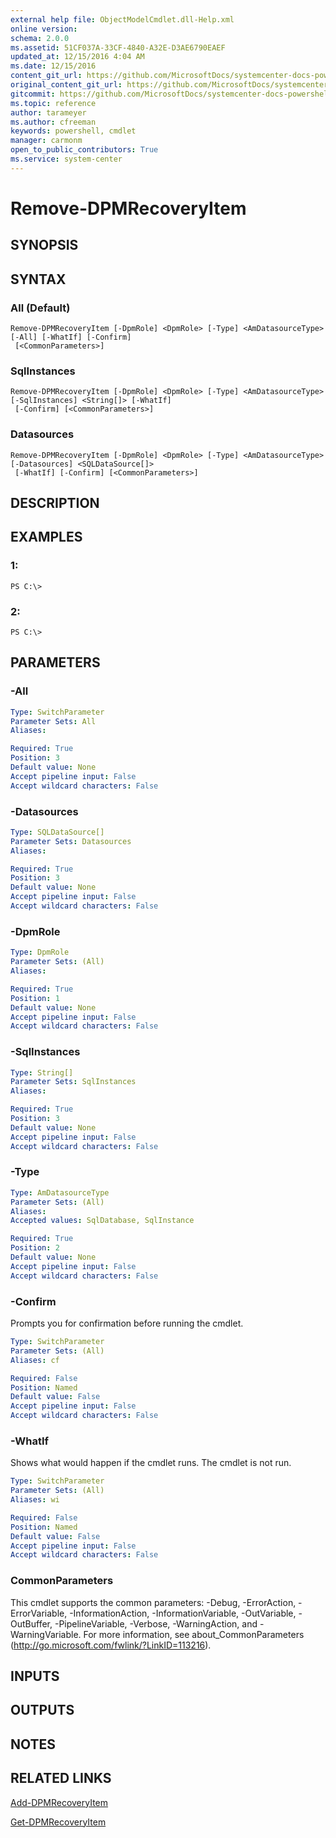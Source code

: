 ```yaml
---
external help file: ObjectModelCmdlet.dll-Help.xml
online version: 
schema: 2.0.0
ms.assetid: 51CF037A-33CF-4840-A32E-D3AE6790EAEF
updated_at: 12/15/2016 4:04 AM
ms.date: 12/15/2016
content_git_url: https://github.com/MicrosoftDocs/systemcenter-docs-powershell/blob/live/systemcenter-cmdlets/SystemCenter2016/DataProtectionManager/vlatest/Remove-DPMRecoveryItem.md
original_content_git_url: https://github.com/MicrosoftDocs/systemcenter-docs-powershell/blob/live/systemcenter-cmdlets/SystemCenter2016/DataProtectionManager/vlatest/Remove-DPMRecoveryItem.md
gitcommit: https://github.com/MicrosoftDocs/systemcenter-docs-powershell/blob/7df4508c7b907a214e6a8eca76037b06065ef078/systemcenter-cmdlets/SystemCenter2016/DataProtectionManager/vlatest/Remove-DPMRecoveryItem.md
ms.topic: reference
author: tarameyer
ms.author: cfreeman
keywords: powershell, cmdlet
manager: carmonm
open_to_public_contributors: True
ms.service: system-center
---
```


# Remove-DPMRecoveryItem

## SYNOPSIS

## SYNTAX

### All (Default)
```
Remove-DPMRecoveryItem [-DpmRole] <DpmRole> [-Type] <AmDatasourceType> [-All] [-WhatIf] [-Confirm]
 [<CommonParameters>]
```

### SqlInstances
```
Remove-DPMRecoveryItem [-DpmRole] <DpmRole> [-Type] <AmDatasourceType> [-SqlInstances] <String[]> [-WhatIf]
 [-Confirm] [<CommonParameters>]
```

### Datasources
```
Remove-DPMRecoveryItem [-DpmRole] <DpmRole> [-Type] <AmDatasourceType> [-Datasources] <SQLDataSource[]>
 [-WhatIf] [-Confirm] [<CommonParameters>]
```

## DESCRIPTION

## EXAMPLES

### 1:
```
PS C:\>
```

### 2:
```
PS C:\>
```

## PARAMETERS

### -All


```yaml
Type: SwitchParameter
Parameter Sets: All
Aliases: 

Required: True
Position: 3
Default value: None
Accept pipeline input: False
Accept wildcard characters: False
```

### -Datasources


```yaml
Type: SQLDataSource[]
Parameter Sets: Datasources
Aliases: 

Required: True
Position: 3
Default value: None
Accept pipeline input: False
Accept wildcard characters: False
```

### -DpmRole


```yaml
Type: DpmRole
Parameter Sets: (All)
Aliases: 

Required: True
Position: 1
Default value: None
Accept pipeline input: False
Accept wildcard characters: False
```

### -SqlInstances


```yaml
Type: String[]
Parameter Sets: SqlInstances
Aliases: 

Required: True
Position: 3
Default value: None
Accept pipeline input: False
Accept wildcard characters: False
```

### -Type


```yaml
Type: AmDatasourceType
Parameter Sets: (All)
Aliases: 
Accepted values: SqlDatabase, SqlInstance

Required: True
Position: 2
Default value: None
Accept pipeline input: False
Accept wildcard characters: False
```

### -Confirm
Prompts you for confirmation before running the cmdlet.

```yaml
Type: SwitchParameter
Parameter Sets: (All)
Aliases: cf

Required: False
Position: Named
Default value: False
Accept pipeline input: False
Accept wildcard characters: False
```

### -WhatIf
Shows what would happen if the cmdlet runs.
The cmdlet is not run.

```yaml
Type: SwitchParameter
Parameter Sets: (All)
Aliases: wi

Required: False
Position: Named
Default value: False
Accept pipeline input: False
Accept wildcard characters: False
```

### CommonParameters
This cmdlet supports the common parameters: -Debug, -ErrorAction, -ErrorVariable, -InformationAction, -InformationVariable, -OutVariable, -OutBuffer, -PipelineVariable, -Verbose, -WarningAction, and -WarningVariable. For more information, see about_CommonParameters (http://go.microsoft.com/fwlink/?LinkID=113216).

## INPUTS

## OUTPUTS

## NOTES

## RELATED LINKS

[Add-DPMRecoveryItem](xref:SystemCenter2016/DataProtectionManager/vlatest/Add-DPMRecoveryItem.md)

[Get-DPMRecoveryItem](xref:SystemCenter2016/DataProtectionManager/vlatest/Get-DPMRecoveryItem.md)

